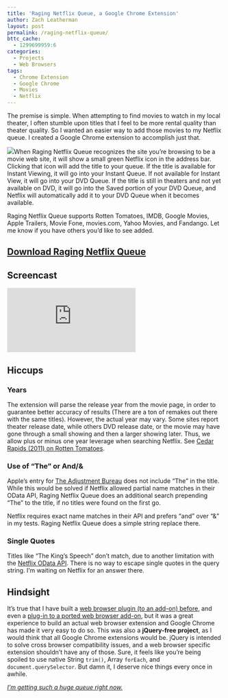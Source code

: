 ```yaml
---
title: 'Raging Netflix Queue, a Google Chrome Extension'
author: Zach Leatherman
layout: post
permalink: /raging-netflix-queue/
bttc_cache:
  - 1299699959:6
categories:
  - Projects
  - Web Browsers
tags:
  - Chrome Extension
  - Google Chrome
  - Movies
  - Netflix
---
```


The premise is simple. When attempting to find movies to watch in my local theater, I often stumble upon titles that I feel to be more rental quality than theater quality. So I wanted an easier way to add those movies to my Netflix queue. I created a Google Chrome extension to accomplish just that.

[![][screenshot]][2]When Raging Netflix Queue recognizes the site you’re browsing to be a movie web site, it will show a small green Netflix icon in the address bar. Clicking that icon will add the title to your queue. If the title is available for Instant Viewing, it will go into your Instant Queue. If not available for Instant View, it will go into your DVD Queue. If the title is still in theaters and not yet available on DVD, it will go into the Saved portion of your DVD Queue, and Netflix will automatically add it to your DVD Queue when it becomes available.

 [screenshot]: /web/wp-content/uploads/2011/02/Screen-shot-2011-02-21-at-10.15.44-AM.png

Raging Netflix Queue supports Rotten Tomatoes, IMDB, Google Movies, Apple Trailers, Movie Fone, movies.com, Yahoo Movies, and Fandango. Let me know if you have others you’d like to see added.

## [Download Raging Netflix Queue][2]

 [2]: https://chrome.google.com/extensions/detail/nbnnepgogimidfbfkbcfmdeimmfadmmp

## Screencast

<div class="fluid-width-video-wrapper"><iframe title="YouTube video player" src="http://www.youtube.com/embed/YuRuYdfvTA0" frameborder="0" allowfullscreen></iframe></div>

## Hiccups

### Years

The extension will parse the release year from the movie page, in order to guarantee better accuracy of results (There are a ton of remakes out there with the same titles). However, the actual year may vary. Some sites report theater release date, while others DVD release date, or the movie may have gone through a small showing and then a larger showing later. Thus, we allow plus or minus one year leverage when searching Netflix. See [Cedar Rapids (2011) on Rotten Tomatoes][3].

 [3]: http://www.rottentomatoes.com/m/cedar_rapids_2010/

### Use of “The” or And/&

Apple’s entry for [The Adjustment Bureau][4] does not include “The” in the title. While this would be solved if Netflix allowed partial name matches in their OData API, Raging Netflix Queue does an additional search prepending “The” to the title, if no titles were found on the first go.

 [4]: http://trailers.apple.com/trailers/universal/adjustmentbureau/

Netflix requires exact name matches in their API and prefers “and” over “&” in my tests. Raging Netflix Queue does a simple string replace there.

### Single Quotes

Titles like “The King’s Speech” don’t match, due to another limitation with the [Netflix OData API][5]. There is no way to escape single quotes in the query string. I’m waiting on Netflix for an answer there.

 [5]: http://developer.netflix.com/docs/oData_Catalog

## Hindsight

It’s true that I have built a [web browser plugin (to an add-on) before][6], and even a [plug-in to a ported web browser add-on][7], but it was a great experience to build an actual web browser extension and Google Chrome has made it very easy to do so. This was also a **jQuery-free project**, as I would think that all Google Chrome extensions would be. jQuery is intended to solve cross browser compatibility issues, and a web browser specific extension shouldn’t have any of those. Sure, it feels like you’re being spoiled to use native String `trim()`, Array `forEach`, and `document.querySelector`. But damn it, I deserve nice things every once in awhile.

 [6]: /web/2007/04/18/javascript-code-coverage-tool-for-firebug/
 [7]: /web/2010/07/19/dom-sailbloat/

[*I’m getting such a huge queue right now.*][8]

 [8]: http://www.southparkstudios.com/clips/155280/raging-clues
